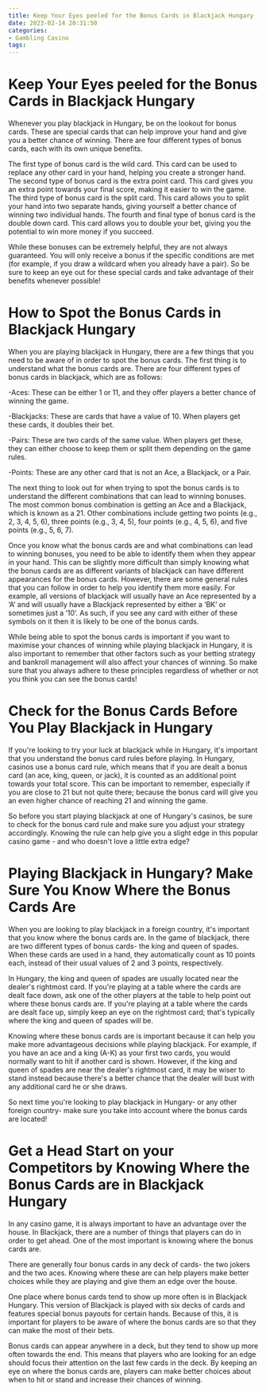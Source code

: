 ```yaml
---
title: Keep Your Eyes peeled for the Bonus Cards in Blackjack Hungary 
date: 2023-02-14 20:31:50
categories:
- Gambling Casino
tags:
---
```



#  Keep Your Eyes peeled for the Bonus Cards in Blackjack Hungary 

Whenever you play blackjack in Hungary, be on the lookout for bonus cards. These are special cards that can help improve your hand and give you a better chance of winning. There are four different types of bonus cards, each with its own unique benefits.

The first type of bonus card is the wild card. This card can be used to replace any other card in your hand, helping you create a stronger hand. The second type of bonus card is the extra point card. This card gives you an extra point towards your final score, making it easier to win the game. The third type of bonus card is the split card. This card allows you to split your hand into two separate hands, giving yourself a better chance of winning two individual hands. The fourth and final type of bonus card is the double down card. This card allows you to double your bet, giving you the potential to win more money if you succeed.

While these bonuses can be extremely helpful, they are not always guaranteed. You will only receive a bonus if the specific conditions are met (for example, if you draw a wildcard when you already have a pair). So be sure to keep an eye out for these special cards and take advantage of their benefits whenever possible!

#  How to Spot the Bonus Cards in Blackjack Hungary 

When you are playing blackjack in Hungary, there are a few things that you need to be aware of in order to spot the bonus cards. The first thing is to understand what the bonus cards are. There are four different types of bonus cards in blackjack, which are as follows:

-Aces: These can be either 1 or 11, and they offer players a better chance of winning the game.

-Blackjacks: These are cards that have a value of 10. When players get these cards, it doubles their bet.

-Pairs: These are two cards of the same value. When players get these, they can either choose to keep them or split them depending on the game rules.

-Points: These are any other card that is not an Ace, a Blackjack, or a Pair.

The next thing to look out for when trying to spot the bonus cards is to understand the different combinations that can lead to winning bonuses. The most common bonus combination is getting an Ace and a Blackjack, which is known as a 21. Other combinations include getting two points (e.g., 2, 3, 4, 5, 6), three points (e.g., 3, 4, 5), four points (e.g., 4, 5, 6), and five points (e.g., 5, 6, 7).

Once you know what the bonus cards are and what combinations can lead to winning bonuses, you need to be able to identify them when they appear in your hand. This can be slightly more difficult than simply knowing what the bonus cards are as different variants of blackjack can have different appearances for the bonus cards. However, there are some general rules that you can follow in order to help you identify them more easily. For example, all versions of blackjack will usually have an Ace represented by a ‘A’ and will usually have a Blackjack represented by either a ‘BK’ or sometimes just a ‘10’. As such, if you see any card with either of these symbols on it then it is likely to be one of the bonus cards.

While being able to spot the bonus cards is important if you want to maximise your chances of winning while playing blackjack in Hungary, it is also important to remember that other factors such as your betting strategy and bankroll management will also affect your chances of winning. So make sure that you always adhere to these principles regardless of whether or not you think you can see the bonus cards!

#  Check for the Bonus Cards Before You Play Blackjack in Hungary 

If you're looking to try your luck at blackjack while in Hungary, it's important that you understand the bonus card rules before playing. In Hungary, casinos use a bonus card rule, which means that if you are dealt a bonus card (an ace, king, queen, or jack), it is counted as an additional point towards your total score. This can be important to remember, especially if you are close to 21 but not quite there; because the bonus card will give you an even higher chance of reaching 21 and winning the game. 

So before you start playing blackjack at one of Hungary's casinos, be sure to check for the bonus card rule and make sure you adjust your strategy accordingly. Knowing the rule can help give you a slight edge in this popular casino game - and who doesn't love a little extra edge?

#  Playing Blackjack in Hungary? Make Sure You Know Where the Bonus Cards Are 
When you are looking to play blackjack in a foreign country, it's important that you know where the bonus cards are. In the game of blackjack, there are two different types of bonus cards- the king and queen of spades. When these cards are used in a hand, they automatically count as 10 points each, instead of their usual values of 2 and 3 points, respectively. 

In Hungary, the king and queen of spades are usually located near the dealer's rightmost card. If you're playing at a table where the cards are dealt face down, ask one of the other players at the table to help point out where these bonus cards are. If you're playing at a table where the cards are dealt face up, simply keep an eye on the rightmost card; that's typically where the king and queen of spades will be. 

Knowing where these bonus cards are is important because it can help you make more advantageous decisions while playing blackjack. For example, if you have an ace and a king (A-K) as your first two cards, you would normally want to hit if another card is shown. However, if the king and queen of spades are near the dealer's rightmost card, it may be wiser to stand instead because there's a better chance that the dealer will bust with any additional card he or she draws. 

So next time you're looking to play blackjack in Hungary- or any other foreign country- make sure you take into account where the bonus cards are located!

#  Get a Head Start on your Competitors by Knowing Where the Bonus Cards are in Blackjack Hungary

In any casino game, it is always important to have an advantage over the house. In Blackjack, there are a number of things that players can do in order to get ahead. One of the most important is knowing where the bonus cards are.

There are generally four bonus cards in any deck of cards- the two jokers and the two aces. Knowing where these are can help players make better choices while they are playing and give them an edge over the house.

One place where bonus cards tend to show up more often is in Blackjack Hungary. This version of Blackjack is played with six decks of cards and features special bonus payouts for certain hands. Because of this, it is important for players to be aware of where the bonus cards are so that they can make the most of their bets.

Bonus cards can appear anywhere in a deck, but they tend to show up more often towards the end. This means that players who are looking for an edge should focus their attention on the last few cards in the deck. By keeping an eye on where the bonus cards are, players can make better choices about when to hit or stand and increase their chances of winning.